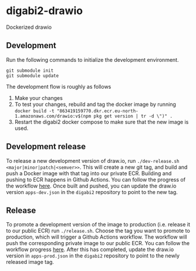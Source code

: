 # digabi2-drawio
Dockerized drawio

## Development

Run the following commands to initialize the development environment.

```
git submodule init
git submodule update
```

The development flow is roughly as follows

1. Make your changes
2. To test your changes, rebuild and tag the docker image by running `docker build -t "863419159770.dkr.ecr.eu-north-1.amazonaws.com/drawio:v$(npm pkg get version | tr -d \")" .`
3. Restart the digabi2 docker compose to make sure that the new image is used.

## Development release

To release a new development version of draw.io, run `./dev-release.sh <major|minor|patch|<semver>>`. This will create a new git tag, and build and push a Docker image with that tag into our private ECR. Building and pushing to ECR happens in Github Actions. You can follow the progress of the workflow [here](https://github.com/digabi/drawio/actions/workflows/dev-release.yml). Once built and pushed, you can update the draw.io version `apps-dev.json` in the `digabi2` repository to point to the new tag.

## Release

To promote a development version of the image to production (i.e. release it to our public ECR) run `./release.sh`. Choose the tag you want to promote to production, which will trigger a Github Actions workflow. The workflow will push the corresponding private image to our public ECR. You can follow the workflow progress [here](https://github.com/digabi/drawio/actions/workflows/manual-prod-release.yml). After this has completed, update the draw.io version in `apps-prod.json` in the `digabi2` repository to point to the newly released image tag.
